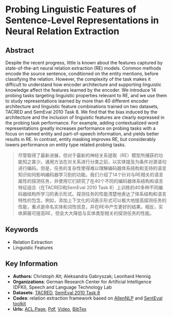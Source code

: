 #  Probing Linguistic Features of Sentence-Level Representations in Neural Relation Extraction
## Abstract
Despite the recent progress, little is known about the features captured by state-of-the-art neural relation extraction (RE) models. Common methods encode the source sentence, conditioned on the entity mentions, before classifying the relation. However, the complexity of the task makes it difficult to understand how encoder architecture and supporting linguistic knowledge affect the features learned by the encoder. We introduce 14 probing tasks targeting linguistic properties relevant to RE, and we use them to study representations learned by more than 40 different encoder architecture and linguistic feature combinations trained on two datasets, TACRED and SemEval 2010 Task 8. We find that the bias induced by the architecture and the inclusion of linguistic features are clearly expressed in the probing task performance. For example, adding contextualized word representations greatly increases performance on probing tasks with a focus on named entity and part-of-speech information, and yields better results in RE. In contrast, entity masking improves RE, but considerably lowers performance on entity type related probing tasks.
> 尽管取得了最新进展，但对于最新的神经关系提取（RE）模型所捕获的功能知之甚少。通用方法在对关系进行分类之前，以实体提及为条件对源语句进行编码。但是，任务的复杂性使得难以理解编码器体系结构和支持的语言知识如何影响编码器学习到的功能。我们介绍了14个针对与RE相关的语言属性的探测任务，并使用它们研究了在40个不同的编码器体系结构和语言特征组合（在TACRED和SemEval 2010 Task 8）上训练的40多种不同编码器结构所学习的表示形式。探测任务的性能清楚地表达了体系结构和语言特性的包含。例如，添加上下文化的词表示形式可以极大地提高探测任务的性能，重点是命名实体和词性信息，并在RE中产生更好的结果。相反，实体屏蔽可提高RE，但会大大降低与实体类型相关的探测任务的性能。
## Keywords
- Relation Extraction
- Linguistic Features
## Key Information
- **Authors:** Christoph Alt; Aleksandra Gabryszak; Leonhard Hennig
- **Organizations**: German Research Center for Artificial Intelligence (DFKI), Speech and Language Technology Lab
- **Datasets**:  [TACRED](https://catalog.ldc.upenn.edu/LDC2018T24), [SemEval 2010 Task 8](http://www.kozareva.com/downloads.html)
- **Codes**: relation extraction framework based on [AllenNLP](https://github.com/DFKI-NLP/RelEx) and [SentEval toolkit](https://github.com/DFKI-NLP/REval)
- **Urls:** [ACL Page](https://www.aclweb.org/anthology/2020.acl-main.140/), [Pdf](pdf/2020.acl-main.140.pdf), [Video](http://slideslive.com/38929091), [BibTex](https://www.aclweb.org/anthology/2020.acl-main.140.bib)


